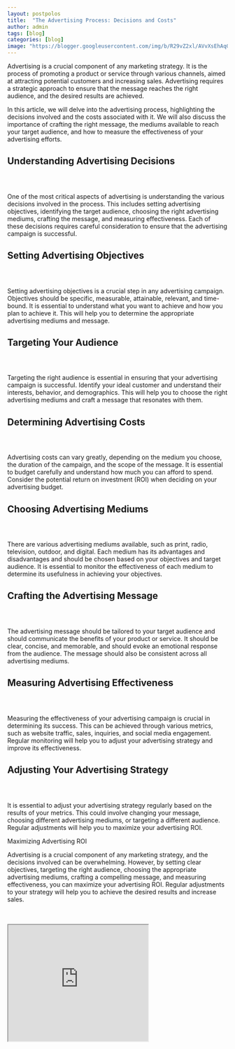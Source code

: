 ```yaml
---
layout: postpolos
title:  "The Advertising Process: Decisions and Costs"
author: admin
tags: [blog]
categories: [blog]
image: "https://blogger.googleusercontent.com/img/b/R29vZ2xl/AVvXsEhAqG4ALeQriTl-P0Utbf6_Q0w14tRrKi6r2jx6ekAbgcSc50E2VAtFmWM5s0qFxnZkOWXKmHLIRC8ibpcHM1jtz4NnCgPs_h8dy5pSCfOkbcmi-aLglUZ5Gw9zBQwTrOD-Il4TdndMYSPOl2Y3Rs9k9MzWufQx2Bk0PIMmn2YrsCL-GPXttiHKjaOovzED/s1600/images%20%2817%29.jpeg"
---
```




<p>Advertising is a crucial component of any marketing strategy. It is the process of promoting a product or service through various channels, aimed at attracting potential customers and increasing sales. Advertising requires a strategic approach to ensure that the message reaches the right audience, and the desired results are achieved.</p><p>In this article, we will delve into the advertising process, highlighting the decisions involved and the costs associated with it. We will also discuss the importance of crafting the right message, the mediums available to reach your target audience, and how to measure the effectiveness of your advertising efforts.</p><h2>Understanding Advertising Decisions</h2>
<div class="separator" style="clear: both;"><a href="https://blogger.googleusercontent.com/img/b/R29vZ2xl/AVvXsEg4oopo3CUzL5xvIKaHRlO3tZxkrvaBMfRrAdSekp_HLhyh8zxdiGR5uMb6PHZBO5bhpaW0KhVIu0PYAViI8eApmQPXFHvcKKVX3JaTbGTNWGhCTIZTHtXUKD-eqzJCD-0GCxeUyxwBcqiTCn-P8LghntVPdFRf5d4Z6qzBvPvsmUAvZzk43J3LL3t7rtk/s1600/images%20%2816%29.jpeg" style="display: block; padding: 1em 0; text-align: center; "><img alt="" border="0" data-original-height="373" data-original-width="560" src="https://blogger.googleusercontent.com/img/b/R29vZ2xl/AVvXsEg4oopo3CUzL5xvIKaHRlO3tZxkrvaBMfRrAdSekp_HLhyh8zxdiGR5uMb6PHZBO5bhpaW0KhVIu0PYAViI8eApmQPXFHvcKKVX3JaTbGTNWGhCTIZTHtXUKD-eqzJCD-0GCxeUyxwBcqiTCn-P8LghntVPdFRf5d4Z6qzBvPvsmUAvZzk43J3LL3t7rtk/s1600/images%20%2816%29.jpeg"/></a></div>
<p>One of the most critical aspects of advertising is understanding the various decisions involved in the process. This includes setting advertising objectives, identifying the target audience, choosing the right advertising mediums, crafting the message, and measuring effectiveness. Each of these decisions requires careful consideration to ensure that the advertising campaign is successful.</p><h2>Setting Advertising Objectives</h2>
<div class="separator" style="clear: both;"><a href="https://blogger.googleusercontent.com/img/b/R29vZ2xl/AVvXsEiUNnXjYnoUiyn1UndP_rZjBzoduUesejj7bJ5eSlk3zLiSRzV5ZchbXqBDUbGTs0reYcmQ2skwRGywST7qiGLlq2H1q0lYfqyK1Y20-fgfAYc_TE3MBAEkgmHgg47jTKN4KiH4VHQOOt0iag2g_qpsjsIrEsmPIq8wUNd0EtjWKFdZViDIwa6YY8aFJTk/s1600/images%20%283%29.png" style="display: block; padding: 1em 0; text-align: center; "><img alt="" border="0" data-original-height="415" data-original-width="739" src="https://blogger.googleusercontent.com/img/b/R29vZ2xl/AVvXsEiUNnXjYnoUiyn1UndP_rZjBzoduUesejj7bJ5eSlk3zLiSRzV5ZchbXqBDUbGTs0reYcmQ2skwRGywST7qiGLlq2H1q0lYfqyK1Y20-fgfAYc_TE3MBAEkgmHgg47jTKN4KiH4VHQOOt0iag2g_qpsjsIrEsmPIq8wUNd0EtjWKFdZViDIwa6YY8aFJTk/s1600/images%20%283%29.png"/></a></div>
<p>Setting advertising objectives is a crucial step in any advertising campaign. Objectives should be specific, measurable, attainable, relevant, and time-bound. It is essential to understand what you want to achieve and how you plan to achieve it. This will help you to determine the appropriate advertising mediums and message.</p><h2>Targeting Your Audience</h2>
<div class="separator" style="clear: both;"><a href="https://blogger.googleusercontent.com/img/b/R29vZ2xl/AVvXsEg-ILFxRghHyHcHpLwy5qu_4l2GnvleEc6l0Xq7EV0yyluB93wD9StEwkdnYVNNvmYdd2ZrKspxwqjjFxhIHlr2N-iw5hGQkJ4iLn3hHkOuDKIzydfPL-wNRP-5j2b0lXtzGL_IYtRmBVtkMqNjwZYgZcH7_Hngu1jRoQaHmJIE_u7Yn4JHVA4edI_VLmc/s1600/20240324_223453.png" style="display: block; padding: 1em 0; text-align: center; "><img alt="" border="0" data-original-height="686" data-original-width="1600" src="https://blogger.googleusercontent.com/img/b/R29vZ2xl/AVvXsEg-ILFxRghHyHcHpLwy5qu_4l2GnvleEc6l0Xq7EV0yyluB93wD9StEwkdnYVNNvmYdd2ZrKspxwqjjFxhIHlr2N-iw5hGQkJ4iLn3hHkOuDKIzydfPL-wNRP-5j2b0lXtzGL_IYtRmBVtkMqNjwZYgZcH7_Hngu1jRoQaHmJIE_u7Yn4JHVA4edI_VLmc/s1600/20240324_223453.png"/></a></div>
<p>Targeting the right audience is essential in ensuring that your advertising campaign is successful. Identify your ideal customer and understand their interests, behavior, and demographics. This will help you to choose the right advertising mediums and craft a message that resonates with them.</p><h2>Determining Advertising Costs</h2>
<div class="separator" style="clear: both;"><a href="https://blogger.googleusercontent.com/img/b/R29vZ2xl/AVvXsEiWB-QTpJZe2BKKDEIBcFAAJzOEAOkfGJMmopDE20wtRpz64FQV_hsLQ1NKAVANOzNEcfnQGLyazfqqGJJbY_zjxJ1B7Hiw7BVMcKwDVy7TQ9WYO9US_rVUx-Gif_WwDATvAzAGbIPr8WIGb_YI-yxXr5tfPEqJmac47PWtdc1InxdYL0QN-qYXmBCv2PI/s1600/20240324_223443.png" style="display: block; padding: 1em 0; text-align: center; "><img alt="" border="0" data-original-height="452" data-original-width="678" src="https://blogger.googleusercontent.com/img/b/R29vZ2xl/AVvXsEiWB-QTpJZe2BKKDEIBcFAAJzOEAOkfGJMmopDE20wtRpz64FQV_hsLQ1NKAVANOzNEcfnQGLyazfqqGJJbY_zjxJ1B7Hiw7BVMcKwDVy7TQ9WYO9US_rVUx-Gif_WwDATvAzAGbIPr8WIGb_YI-yxXr5tfPEqJmac47PWtdc1InxdYL0QN-qYXmBCv2PI/s1600/20240324_223443.png"/></a></div>
<p>Advertising costs can vary greatly, depending on the medium you choose, the duration of the campaign, and the scope of the message. It is essential to budget carefully and understand how much you can afford to spend. Consider the potential return on investment (ROI) when deciding on your advertising budget.</p><h2>Choosing Advertising Mediums</h2>
<div class="separator" style="clear: both;"><a href="https://blogger.googleusercontent.com/img/b/R29vZ2xl/AVvXsEh9WqfN0tIfyjuB77xXg9K0vfZmqRbZaAENHx6irN8c9W9uoW0a4FuzF2gFlr6TYozg1wv4PYjhPm_-88ooz_pGWetNoMh71Yb4sAC2cEw788Z2n-1SyDImmMVmVYU0c7xaugRz-W6M599xM82zoREQrg55_JQu3VPby5WZM5YZOrkP8AbYLGE1QNlJJZ8/s1600/20240324_223434.png" style="display: block; padding: 1em 0; text-align: center; "><img alt="" border="0" data-original-height="362" data-original-width="846" src="https://blogger.googleusercontent.com/img/b/R29vZ2xl/AVvXsEh9WqfN0tIfyjuB77xXg9K0vfZmqRbZaAENHx6irN8c9W9uoW0a4FuzF2gFlr6TYozg1wv4PYjhPm_-88ooz_pGWetNoMh71Yb4sAC2cEw788Z2n-1SyDImmMVmVYU0c7xaugRz-W6M599xM82zoREQrg55_JQu3VPby5WZM5YZOrkP8AbYLGE1QNlJJZ8/s1600/20240324_223434.png"/></a></div>
<p>There are various advertising mediums available, such as print, radio, television, outdoor, and digital. Each medium has its advantages and disadvantages and should be chosen based on your objectives and target audience. It is essential to monitor the effectiveness of each medium to determine its usefulness in achieving your objectives.</p><h2>Crafting the Advertising Message</h2>
<div class="separator" style="clear: both;"><a href="https://blogger.googleusercontent.com/img/b/R29vZ2xl/AVvXsEj0P_FeIDYlzE54gkKFC_n7h3Dmb1Bdx5Zai6EGst1jrM8mC2aWzVczpbwKW0lXJdouPBNJp0ddjnmgMyNi7I9DO2h3m50CawCVsYFBA5a_07Tr53s9zCt01rpMOVCVNrYoOtCGWNdC2w74M0NtXHoUVXm0C20Kdwdbr-oAUoZK5cnNZYxtSOcM7pceTpE/s1600/20240324_223417.png" style="display: block; padding: 1em 0; text-align: center; "><img alt="" border="0" data-original-height="406" data-original-width="752" src="https://blogger.googleusercontent.com/img/b/R29vZ2xl/AVvXsEj0P_FeIDYlzE54gkKFC_n7h3Dmb1Bdx5Zai6EGst1jrM8mC2aWzVczpbwKW0lXJdouPBNJp0ddjnmgMyNi7I9DO2h3m50CawCVsYFBA5a_07Tr53s9zCt01rpMOVCVNrYoOtCGWNdC2w74M0NtXHoUVXm0C20Kdwdbr-oAUoZK5cnNZYxtSOcM7pceTpE/s1600/20240324_223417.png"/></a></div>
<p>The advertising message should be tailored to your target audience and should communicate the benefits of your product or service. It should be clear, concise, and memorable, and should evoke an emotional response from the audience. The message should also be consistent across all advertising mediums.</p><h2>Measuring Advertising Effectiveness</h2>
<div class="separator" style="clear: both;"><a href="https://blogger.googleusercontent.com/img/b/R29vZ2xl/AVvXsEiKapCSW3iKBxDdL0dzF-4v-Aaw6NrzU3Lw5BZJfbDyME1hmClQ0ZB_i_vUt3ieo39AnXLM1kx5tY1cW71JnYapOKmMox2ERcPXtyFk9NKyVcQjb02MqqQKy3-28i34Lz_1yuum7V3jbY4l98evNhiOV0v2kjHDkYrLyA5adutFQR-aGejvgDdyfp_C1uo/s1600/20240324_223403.jpg" style="display: block; padding: 1em 0; text-align: center; "><img alt="" border="0" data-original-height="466" data-original-width="658" src="https://blogger.googleusercontent.com/img/b/R29vZ2xl/AVvXsEiKapCSW3iKBxDdL0dzF-4v-Aaw6NrzU3Lw5BZJfbDyME1hmClQ0ZB_i_vUt3ieo39AnXLM1kx5tY1cW71JnYapOKmMox2ERcPXtyFk9NKyVcQjb02MqqQKy3-28i34Lz_1yuum7V3jbY4l98evNhiOV0v2kjHDkYrLyA5adutFQR-aGejvgDdyfp_C1uo/s1600/20240324_223403.jpg"/></a></div>

<p>Measuring the effectiveness of your advertising campaign is crucial in determining its success. This can be achieved through various metrics, such as website traffic, sales, inquiries, and social media engagement. Regular monitoring will help you to adjust your advertising strategy and improve its effectiveness.</p><h2>Adjusting Your Advertising Strategy</h2>
<div class="separator" style="clear: both;"><a href="https://blogger.googleusercontent.com/img/b/R29vZ2xl/AVvXsEjrE-BuzgPc8bBeB5hhkG0TUaRJ0VACEVtfCq9cS6S0XHBZXmWRnSejEw280aIiT7frsptjyCzUx57_U9TbloBMKscOb3qwuUev-fPwJ8-KeythyF_YwLETuJ2N0pkU7zy0ELB8kfqIWq7JLXkl7sYSWXgUb9d7imVYETNfmuku_eekods_DbRPpmo1ODw/s1600/20240324_223350.jpg" style="display: block; padding: 1em 0; text-align: center; "><img alt="" border="0" data-original-height="400" data-original-width="764" src="https://blogger.googleusercontent.com/img/b/R29vZ2xl/AVvXsEjrE-BuzgPc8bBeB5hhkG0TUaRJ0VACEVtfCq9cS6S0XHBZXmWRnSejEw280aIiT7frsptjyCzUx57_U9TbloBMKscOb3qwuUev-fPwJ8-KeythyF_YwLETuJ2N0pkU7zy0ELB8kfqIWq7JLXkl7sYSWXgUb9d7imVYETNfmuku_eekods_DbRPpmo1ODw/s1600/20240324_223350.jpg"/></a></div>
<p>It is essential to adjust your advertising strategy regularly based on the results of your metrics. This could involve changing your message, choosing different advertising mediums, or targeting a different audience. Regular adjustments will help you to maximize your advertising ROI.</p><p>Maximizing Advertising ROI</p><p>Advertising is a crucial component of any marketing strategy, and the decisions involved can be overwhelming. However, by setting clear objectives, targeting the right audience, choosing the appropriate advertising mediums, crafting a compelling message, and measuring effectiveness, you can maximize your advertising ROI. Regular adjustments to your strategy will help you to achieve the desired results and increase sales.</p><div><br /></div><div><br /></div>

<iframe allowfullscreen="" youtube-src-id="J0TV5pBbAm8" width="320" height="266" src="https://www.youtube.com/embed/J0TV5pBbAm8"></iframe>


